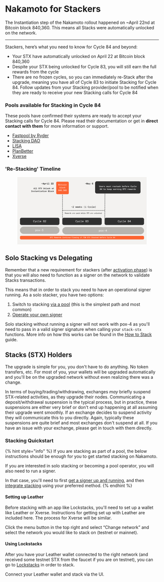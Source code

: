 # Nakamoto for Stackers

The Instantiation step of the Nakamoto rollout happened on \~April 22nd at Bitcoin block 840,360.  This means all Stacks were automatically unlocked on the network.

***

Stackers, here’s what you need to know for Cycle 84 and beyond:

* Your STX have automatically unlocked on April 22 at Bitcoin block 840,360&#x20;
* Despite your STX being unlocked for Cycle 83, you will still earn the full rewards from the cycle
* There are no frozen cycles, so you can immediately re-Stack after the upgrade, meaning you have all of Cycle 83 to initiate Stacking for Cycle 84. Follow updates from your Stacking provider/pool to be notified when they are ready to receive your new Stacking calls for Cycle 84

### Pools available for Stacking in Cycle 84

These pools have confirmed their systems are ready to accept your Stacking calls for Cycle 84. Please read their documentation or get in **direct contact with them** for more information or support.

* [Fastpool by Ryder](https://fastpool.org/)
* [Stacking DAO](https://medium.com/@stackingdao/the-nakamoto-odyssey-20x-point-boost-on-new-deposits-and-more-567c3a509112)
* [LISA](https://app.lisalab.io/lisa/stacking)
* [PlanBetter](https://twitter.com/planbetter\_/status/1784974388426637616)
* [Xverse](https://pool.xverse.app/)

### 'Re-Stacking' Timeline

<figure><img src="../../.gitbook/assets/Stacking Graphic (1).png" alt=""><figcaption></figcaption></figure>

## Solo Stacking vs Delegating

Remember that a new requirement for stackers (after [activation phase](./)) is that you will also need to function as a signer on the network to validate Stacks transactions.

This means that in order to stack you need to have an operational signer running. As a solo stacker, you have two options:

1. Switch to stacking [via a pool](https://www.stacks.co/learn/stacking) (this is the simplest path and most common)
2. [Operate your own signer](../signing-and-stacking/running-a-signer.md)

Solo stacking without running a signer will not work with pox-4 as you'll need to pass in a valid signer signature when calling your `stack-stx` functions. More info on how this works can be found in the [How to Stack](../signing-and-stacking/stacking-flow.md) guide.

## Stacks (STX) Holders

The upgrade is simple for you, you don't have to do anything. No token transfers, etc. For most of you, your wallets will be upgraded automatically and you'll be on the upgraded network without even realizing there was a change.&#x20;

In terms of buying/trading/withdrawing, exchanges _may_ briefly suspend STX-related activities, as they upgrade their nodes. Communicating a deposit/withdrawal suspension is the typical process, but in practice, these suspensions are either very brief or don't end up happening at all assuming their upgrade went smoothly. If an exchange decides to suspend activity they will communicate this to you directly. Again, typically these suspensions are quite brief and most exchanges don't suspend at all. If you have an issue with your exchange, please get in touch with them directly.&#x20;

### Stacking Quickstart

{% hint style="info" %}
If you are stacking as part of a pool, the below instructions should be enough for you to get started stacking on Nakamoto.

If you are interested in solo stacking or becoming a pool operator, you will also need to run a signer.

In that case, you'll need to first [get a signer up and running](../signing-and-stacking/running-a-signer.md), and then [integrate stacking](../signing-and-stacking/stacking-flow.md) using your preferred method.
{% endhint %}

#### Setting up Leather

Before stacking with an app like Lockstacks, you'll need to set up a wallet like Leather or Xverse. Instructions for getting set up with Leather are included here. The process for Xverse will be similar.

Click the menu button in the top right and select “Change network” and select the network you would like to stack on (testnet or mainnet).

#### Using Lockstacks

After you have your Leather wallet connected to the right network (and received some testnet STX from the faucet if you are on testnet), you can go to [Lockstacks](https://lockstacks.com) in order to stack.

Connect your Leather wallet and stack via the UI.
